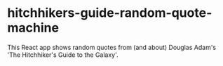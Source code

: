 # hitchhikers-guide-random-quote-machine
This React app shows random quotes from (and about) Douglas Adam's 'The Hitchhiker's Guide to the Galaxy'. 
